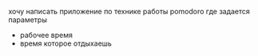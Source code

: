 
хочу написать приложение по технике работы pomodoro 
где задается параметры 
- рабочее время
- время которое отдыхаешь